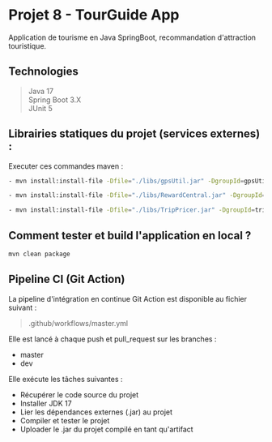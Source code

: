 # Projet 8 - TourGuide App

Application de tourisme en Java SpringBoot, recommandation d'attraction touristique.

## Technologies

> Java 17  
> Spring Boot 3.X  
> JUnit 5  

## Librairies statiques du projet (services externes) :

Executer ces commandes maven :
```sh
- mvn install:install-file -Dfile="./libs/gpsUtil.jar" -DgroupId=gpsUtil -DartifactId=gpsUtil -Dversion=1.0.0 -Dpackaging=jar  

- mvn install:install-file -Dfile="./libs/RewardCentral.jar" -DgroupId=rewardCentral -DartifactId=rewardCentral -Dversion=1.0.0 -Dpackaging=jar  

- mvn install:install-file -Dfile="./libs/TripPricer.jar" -DgroupId=tripPricer -DartifactId=tripPricer -Dversion=1.0.0 -Dpackaging=jar
```

## Comment tester et build l'application en local ?

```sh
mvn clean package
```

## Pipeline CI (Git Action)

La pipeline d'intégration en continue Git Action est disponible au fichier suivant : 
> .github/workflows/master.yml

Elle est lancé à chaque push et pull_request sur les branches :
- master
- dev

Elle exécute les tâches suivantes :
- Récupérer le code source du projet
- Installer JDK 17
- Lier les dépendances externes (.jar) au projet
- Compiler et tester le projet
- Uploader le .jar du projet compilé en tant qu'artifact